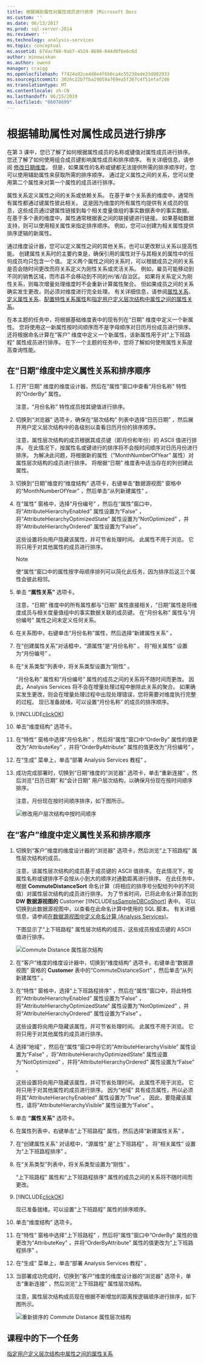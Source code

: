 ```yaml
---
title: 根据辅助属性对属性成员进行排序 |Microsoft Docs
ms.custom: ''
ms.date: 06/13/2017
ms.prod: sql-server-2014
ms.reviewer: ''
ms.technology: analysis-services
ms.topic: conceptual
ms.assetid: 67dacf68-9ab7-4524-8698-844d0f6e6c6d
author: minewiskan
ms.author: owend
manager: craigg
ms.openlocfilehash: f7424a92ce4d8e4f6b0ca4c55238ede33d982933
ms.sourcegitcommit: 3026c22b7fba19059a769ea5f367c4f51efaf286
ms.translationtype: MT
ms.contentlocale: zh-CN
ms.lasthandoff: 06/15/2019
ms.locfileid: "66078699"
---
```

# <a name="sorting-attribute-members-based-on-a-secondary-attribute"></a>根据辅助属性对属性成员进行排序
  在第 3 课中，您已了解了如何根据属性成员的名称或键值对属性成员进行排序。 您还了解了如何使用组合成员键影响属性成员和排序顺序。 有关详细信息，请参阅 [修改日期维度](../analysis-services/lesson-3-4-modifying-the-date-dimension.md)。 但是，如果属性的名称或键都无法提供所需的排序顺序时，您可以使用辅助属性来获取所需的排序顺序。 通过定义属性之间的关系，您可以使用第二个属性来对第一个属性的成员进行排序。  
  
 属性关系定义属性之间的关系或依赖关系。 在基于单个关系表的维度中，通常所有属性都通过键属性彼此相关。 这是因为维度的所有属性均提供有关成员的信息，这些成员通过键属性链接到每个相关度量值组的事实数据表中的事实数据。 在基于多个表的维度中，属性通常根据表之间的联接键进行链接。 如果基础数据支持，则可以使用相关属性来指定排序顺序。 例如，您可以创建为相关属性提供排序逻辑的新属性。  
  
 通过维度设计器，您可以定义属性之间的其他关系，也可以更改默认关系以提高性能。 创建属性关系时的主要约束是，确保引用的属性对于与其相关的属性中的任何成员均只包含一个值。 定义两个属性之间的关系时，可以根据成员之间的关系是否会随时间更改而将关系定义为刚性关系或灵活关系。 例如，雇员可能移动到不同的销售区域，而市县不会移动到不同的州/省/自治区。 如果将关系定义为刚性关系，则每次增量处理维度时不会重新计算属性聚合。 但如果成员之间的关系确实发生更改，则必须对维度进行完全处理。 有关详细信息，请参阅[属性关系](multidimensional-models-olap-logical-dimension-objects/attribute-relationships.md)、[定义属性关系](multidimensional-models/attribute-relationships-define.md)、[配置特性关系属性](multidimensional-models/attribute-relationships-configure-attribute-properties.md)和[指定用户定义层次结构中属性之间的属性关系](4-6-specifying-attribute-relationships-in-user-defined-hierarchy.md)。  
  
 在本主题的任务中，将根据基础维度表中的现有列在“日期”  维度中定义一个新属性。 您将使用这一新属性按时间顺序而不是字母顺序对日历月份成员进行排序。 还将根据命名计算在“客户”  维度中定义一个新属性，该新属性用于对“上下班路程”  属性成员进行排序。 在下一个主题的任务中，您将了解如何使用属性关系提高查询性能。  
  
## <a name="defining-an-attribute-relationship-and-sort-order-in-the-date-dimension"></a>在“日期”维度中定义属性关系和排序顺序  
  
1.  打开“日期”  维度的维度设计器，然后在“属性”窗口中查看“月份名称”  特性的“OrderBy”  属性。  
  
     注意，“月份名称”  特性成员按其键值进行排序。  
  
2.  切换到“浏览器”  选项卡，确保在“层次结构”  列表中选择“日历日期”  ，然后展开用户定义层次结构中的各级别以查看日历月份的排序顺序。  
  
     注意，属性层次结构的成员根据其成员键（即月份和年份）的 ASCII 值进行排序。 在此情况下，按属性名或键进行的排序将不会按时间顺序对日历月份进行排序。 为解决此问题，将根据新的属性（“MonthNumberOfYear”  属性）对属性层次结构的成员进行排序。 将根据“日期”  维度表中适当存在的列创建此属性。  
  
3.  切换到“日期”维度的“维度结构”  选项卡，右键单击“数据源视图”  窗格中的“MonthNumberOfYear”  ，然后单击“从列新建属性”  。  
  
4.  在“属性”  窗格中，选择“月份编号”  ，然后在“属性”窗口中，将“AttributeHierarchyEnabled”  属性设置为“False”  ，将“AttributeHierarchyOptimizedState”  属性设置为“NotOptimized”  ，并将“AttributeHierarchyOrdered”  属性设置为“False”  。  
  
     这些设置将向用户隐藏该属性，并可节省处理时间。 此属性不用于浏览。 它将只用于对其他属性的成员进行排序。  
  
    > [!NOTE]  
    >  使“属性”窗口中的属性按字母顺序排列可以简化此任务，因为排序后这三个属性会彼此相邻。  
  
5.  单击 **“属性关系”** 选项卡。  
  
     注意，“日期”  维度中的所有属性都与“日期”  属性直接相关，“日期”属性是将维度成员与相关度量值组中的事实数据关联的成员键。 在“月份名称”  属性与“月份编号”  属性之间未定义任何关系。  
  
6.  在关系图中，右键单击“月份名称”属性，然后选择“新建属性关系”   。  
  
7.  在“创建属性关系”对话框中，“源属性”是“月份名称”    。 将“相关属性”  设置为“月份编号”  。  
  
8.  在“关系类型”列表中，将关系类型设置为“刚性”   。  
  
     “月份名称”  属性和“月份编号”  属性的成员之间的关系将不随时间而更改。 因此，Analysis Services 将不会在增量处理过程中删除此关系的聚合。 如果确实发生更改，则会在增量处理过程中出现处理错误，您将需要对维度执行完整的过程。 现已准备就绪，可以设置“月份名称”  的成员的排序顺序。  
  
9. [!INCLUDE[clickOK](../includes/clickok-md.md)]  
  
10. 单击“维度结构”  选项卡。  
  
11. 在“特性”  窗格中选择“月份名称”  ，然后将“属性”窗口中“OrderBy”  属性的值更改为“AttributeKey”  ，并将“OrderByAttribute”  属性的值更改为“月份编号”  。  
  
12. 在“生成”  菜单上，单击“部署 Analysis Services 教程”  。  
  
13. 成功完成部署时，切换到“日期”维度的“浏览器”  选项卡，单击“重新连接”  ，然后浏览“日历日期”  和“会计日期”  用户层次结构，以确保月份现在按时间顺序排序。  
  
     注意，月份现在按时间顺序排序，如下图所示。  
  
     ![修改用户层次结构中按时间顺序](../../2014/tutorials/media/l4-memberproperties-3.gif "修改用户层次结构中按时间顺序")  
  
## <a name="defining-attribute-relationships-and-sort-order-in-the-customer-dimension"></a>在“客户”维度中定义属性关系和排序顺序  
  
1.  切换到“客户”维度的维度设计器的“浏览器”  选项卡，然后浏览“上下班路程”  属性层次结构的成员。  
  
     注意，该属性层次结构的成员基于成员键的 ASCII 值排序。 在此情况下，按属性名称或键排序不会按从小到大的顺序对通勤距离进行排序。 在此任务中，根据 **CommuteDistanceSort** 命名计算（将相应的排序号分配给列中的不同值）对属性层次结构的成员进行排序。 为了节省时间，已将此命名计算添加到 **DW 数据源视图的** Customer [!INCLUDE[ssSampleDBCoShort](../includes/sssampledbcoshort-md.md)] 表中。 可以切换到此数据源视图中，以查看在此命名计算中使用的 SQL 脚本。 有关详细信息，请参阅[在数据源视图中定义命名计算 (Analysis Services)](multidimensional-models/define-named-calculations-in-a-data-source-view-analysis-services.md)。  
  
     下图显示了“上下班路程”  属性层次结构的成员，这些成员按成员键的 ASCII 值进行排序。  
  
     ![Commute Distance 属性层次结构](../../2014/tutorials/media/l4-memberproperties-4.gif "Commute Distance 属性层次结构")  
  
2.  在“客户”维度的维度设计器中，切换到“维度结构”  选项卡，右键单击“数据源视图”  窗格的 **Customer** 表中的“CommuteDistanceSort”  ，然后单击“从列新建属性”  。  
  
3.  在“特性”  窗格中，选择“上下班路程排序”  ，然后在“属性”窗口中，将此特性的“AttributeHierarchyEnabled”  属性设置为“False”  ，将“AttributeHierarchyOptimizedState”  属性设置为“NotOptimized”  ，并将“AttributeHierarchyOrdered”  属性设置为“False”  。  
  
     这些设置将向用户隐藏该属性，并可节省处理时间。 此属性不用于浏览。 它将只用于对其他属性的成员进行排序。  
  
4.  选择“地域”  ，然后在“属性”窗口中将它的“AttributeHierarchyVisible”  属性设置为“False”  ，将“AttributeHierarchyOptimizedState”  属性设置为“NotOptimized”  ，并将“AttributeHierarchyOrdered”  属性设置为“False”  。  
  
     这些设置将向用户隐藏该属性，并可节省处理时间。 此属性不用于浏览。 它将只用于对其他属性的成员进行排序。 因为“地域”  具有成员属性，所以必须将其“AttributeHierarchyEnabled”  属性设置为“True”  。 因此，要隐藏该属性，请将“AttributeHierarchyVisible”  属性设置为“False”  。  
  
5.  单击 **“属性关系”** 选项卡。  
  
6.  在属性列表中，右键单击“上下班路程”  属性，然后选择“新建属性关系”  。  
  
7.  在“创建属性关系”  对话框中，“源属性”  是“上下班路程”  。 将“相关属性”  设置为“上下班路程排序”  。  
  
8.  在“关系类型”列表中，将关系类型设置为“刚性”   。  
  
     “上下班路程”  属性和“上下班路程排序”  属性的成员之间的关系将不随时间而更改。  
  
9. [!INCLUDE[clickOK](../includes/clickok-md.md)]  
  
     现已准备就绪，可以设置“上下班路程”  属性的排序顺序。  
  
10. 单击“维度结构”  选项卡。  
  
11. 在“特性”  窗格中选择“上下班路程”  ，然后将“属性”窗口中“OrderBy”  属性的值更改为“AttributeKey”  ，并将“OrderByAttribute”  属性的值更改为“上下班路程排序”  。  
  
12. 在“生成”  菜单上，单击“部署 Analysis Services 教程”  。  
  
13. 当部署成功完成时，切换到“客户”维度的维度设计器的“浏览器”  选项卡，单击“重新连接”  ，然后浏览“上下班路程”  属性层次结构。  
  
     注意，属性层次结构成员现在根据不断增加的距离按逻辑顺序进行排序，如下图所示。  
  
     ![重新排序的 Commute Distance 属性层次结构](../../2014/tutorials/media/l4-memberproperties-5.gif "Re-sorted Commute Distance 属性层次结构")  
  
## <a name="next-task-in-lesson"></a>课程中的下一个任务  
 [指定用户定义层次结构中属性之间的属性关系](4-6-specifying-attribute-relationships-in-user-defined-hierarchy.md)  
  
  
